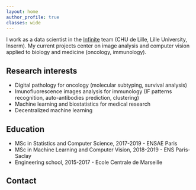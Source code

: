 ```yaml
---
layout: home
author_profile: true
classes: wide
---
```


I work as a data scientist in the [Infinite](http://lille-inflammation-research.org/en/) team (CHU de Lille, Lille University, Inserm). My current projects center on image analysis and computer vision applied to biology and medicine (oncology, immunology).

## Research interests

- Digital pathology for oncology (molecular subtyping, survival analysis)
- Imunofluorescence images analysis for immunology (IF patterns recognition, auto-antibodies prediction, clustering)
- Machine learning and biostatistics for medical research
- Decentralized machine learning

## Education

- MSc in Statistics and Computer Science, 2017-2019 - ENSAE Paris
- MSc in Machine Learning and Computer Vision, 2018-2019 - ENS Paris-Saclay
- Engineering school, 2015-2017 - Ecole Centrale de Marseille

## Contact
